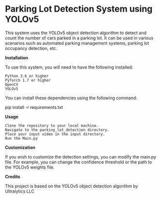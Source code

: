 # Parking Lot Detection System using YOLOv5

This system uses the YOLOv5 object detection algorithm to detect and count the number of cars parked in a parking lot. It can be used in various scenarios such as automated parking management systems, parking lot occupancy detection, etc.

**Installation**

To use this system, you will need to have the following installed:

    Python 3.6 or higher
    PyTorch 1.7 or higher
    OpenCV
    YOLOv5

You can install these dependencies using the following command:

pip install -r requirements.txt

**Usage**

    Clone the repository to your local machine.
    Navigate to the parking_lot_detection directory.
    Place your input video in the input directory.
    Run the Main.py
    
**Customization**

If you wish to customize the detection settings, you can modify the main.py file. For example, you can change the confidence threshold or the path to the YOLOv5 weights file.


**Credits**

This project is based on the YOLOv5 object detection algorithm by Ultralytics LLC
